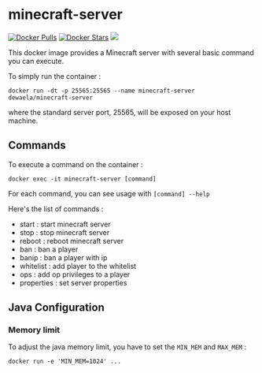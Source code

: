 # minecraft-server

[![Docker Pulls](https://img.shields.io/docker/pulls/dewaela/minecraft-server.svg)](https://hub.docker.com/r/dewaela/minecraft-server/)
[![Docker Stars](https://img.shields.io/docker/stars/dewaela/minecraft-server.svg?maxAge=2592000)](https://hub.docker.com/r/dewaela/minecraft-server/) [![](https://images.microbadger.com/badges/image/dewaela/minecraft-server.svg)](https://microbadger.com/images/dewaela/minecraft-server "Get your own image badge on microbadger.com")

This docker image provides a Minecraft server with several basic command you can execute.

To simply run the container : 
  ```
  docker run -dt -p 25565:25565 --name minecraft-server dewaela/minecraft-server
  ```
where the standard server port, 25565, will be exposed on your host machine.

## Commands

To execute a command on the container :
```
docker exec -it minecraft-server [command]
```
For each command, you can see usage with ```[command] --help```

Here's the list of commands :
  - start : start minecraft server
  - stop : stop minecraft server
  - reboot : reboot minecraft server
  - ban : ban a player
  - banip : ban a player with ip
  - whitelist : add player to the whitelist
  - ops : add op privileges to a player
  - properties : set server properties

## Java Configuration

### Memory limit

To adjust the java memory limit, you have to set the ```MIN_MEM``` and ```MAX_MEM``` :
``` 
docker run -e 'MIN_MEM=1024' ... 
```


 
